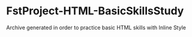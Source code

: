 # FstProject-HTML-BasicSkillsStudy
Archive generated in order to practice basic HTML skills with Inline Style
